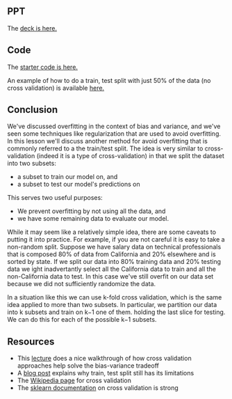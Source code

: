 ## PPT

The [deck is here.](https://github.com/ga-students/DSI-DC-2/blob/master/curriculum/Week-03/3.09-train-test-split-cv/Model%20Evaluation.pdf)

## Code

The [starter code is here.](https://github.com/ga-students/DSI-DC-2/blob/master/curriculum/Week-03/3.09-train-test-split-cv/starter-code.py)

An example of how to do a train, test split with just 50% of the data (no cross validation) is available [here.](https://github.com/ga-students/DSI-DC-2/blob/master/curriculum/Week-03/3.09-train-test-split-cv/solution-code.py)

## Conclusion

We've discussed overfitting in the context of bias and variance, and we've seen some techniques like regularization that are used to avoid overfitting. In this lesson we'll discuss another method for avoid overfitting that is commonly referred to a the train/test split. The idea is very similar to cross-validation (indeed it is a type of cross-validation) in that we split the dataset into two subsets:

- a subset to train our model on, and
- a subset to test our model's predictions on

This serves two useful purposes:

- We prevent overfitting by not using all the data, and
- we have some remaining data to evaluate our model.

While it may seem like a relatively simple idea, there are some caveats to putting it into practice. For example, if you are not careful it is easy to take a non-random split. Suppose we have salary data on technical professionals that is composed 80% of data from California and 20% elsewhere and is sorted by state. If we split our data into 80% training data and 20% testing data we ight inadvertantly select all the California data to train and all the non-California data to test. In this case we've still overfit on our data set because we did not sufficiently randomize the data.

In a situation like this we can use k-fold cross validation, which is the same idea applied to more than two subsets. In particular, we partition our data into k subsets and train on k−1 one of them. holding the last slice for testing. We can do this for each of the possible k−1 subsets.

## Resources

- This [lecture](https://www.youtube.com/watch?v=_2ij6eaaSl0) does a nice walkthrough of how cross validation approaches help solve the bias-variance tradeoff
- A [blog post](http://www.win-vector.com/blog/2015/01/random-testtrain-split-is-not-always-enough/) explains why train, test split still has its limitations
- The [Wikipedia page](https://en.wikipedia.org/wiki/Cross-validation_(statistics)) for cross validation
- The [sklearn documentation](http://scikit-learn.org/stable/modules/cross_validation.html#cross-validation) on cross validation is strong
